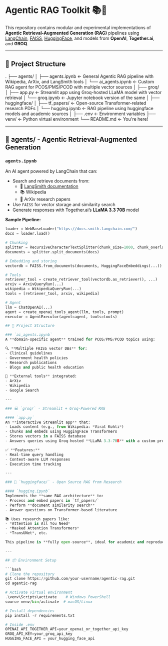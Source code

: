 # Agentic RAG Toolkit 📚🧠

This repository contains modular and experimental implementations of **Agentic Retrieval-Augmented Generation (RAG)** pipelines using [LangChain](https://www.langchain.com/), [FAISS](https://github.com/facebookresearch/faiss), [HuggingFace](https://huggingface.co/), and models from **OpenAI**, **Together.ai**, and **GROQ**.

---

## 🔧 Project Structure

.
├── agents/
│   ├── agents.ipynb         ← General Agentic RAG pipeline with Wikipedia, ArXiv, and LangSmith tools
│   └── ai_agents.ipynb      ← Custom RAG agent for PCOS/PMS/PCOD with multiple vector sources
│
├── groq/
│   ├── app.py               ← Streamlit app using Groq-hosted LLaMA model with vector retrieval
│   └── groq.ipynb           ← Jupyter notebook version of the same
│
├── huggingface/
│   ├── tf_papers/           ← Open-source Transformer-related research PDFs
│   └── hugging.ipynb        ← RAG pipeline using huggingface models and academic sources
│
├── .env                     ← Environment variables
├── venv/                    ← Python virtual environment
└── README.md                ← You're here!


---

## 🧠 agents/ - Agentic Retrieval-Augmented Generation

### `agents.ipynb`

An AI agent powered by LangChain that can:

- Search and retrieve documents from:
  - 🔗 [LangSmith documentation](https://docs.smith.langchain.com/)
  - 📚 Wikipedia
  - 📄 ArXiv research papers
- Use `FAISS` for vector storage and similarity search
- Generate responses with Together.ai’s **LLaMA 3.3 70B** model

**Sample Pipeline:**
```python
loader = WebBaseLoader("https://docs.smith.langchain.com/")
docs = loader.load()

# Chunking
splitter = RecursiveCharacterTextSplitter(chunk_size=1000, chunk_overlap=200)
documents = splitter.split_documents(docs)

# Embedding and storing
vectordb = FAISS.from_documents(documents, HuggingFaceEmbeddings(...))

# Tools
retriever_tool = create_retriever_tool(vectordb.as_retriever(), ...)
arxiv = ArxivQueryRun(...)
wikipedia = WikipediaQueryRun(...)
tools = [retriever_tool, arxiv, wikipedia]

# Agent
llm = ChatOpenAI(...)
agent = create_openai_tools_agent(llm, tools, prompt)
executor = AgentExecutor(agent=agent, tools=tools)

## 📁 Project Structure

### `ai_agents.ipynb`  
A **domain-specific agent** trained for PCOS/PMS/PCOD topics using:

🔍 **Multiple FAISS vector DBs** for:
- Clinical guidelines  
- Government health policies  
- Research publications  
- Blogs and public health education  

🔗 **External tools** integrated:
- ArXiv  
- Wikipedia  
- Google Search  

---

### 💻 `groq/` - Streamlit + Groq-Powered RAG

#### `app.py`  
An **interactive Streamlit app** that:
- Loads content (e.g., from Wikipedia: *Virat Kohli*)  
- Chunks and embeds using HuggingFace Transformers  
- Stores vectors in a FAISS database  
- Answers queries using Groq-hosted **LLaMA 3.3-70B** with a custom prompt  

✅ **Features:**
- Real-time query handling  
- Context-aware LLM responses  
- Execution time tracking  

---

### 🤗 `huggingface/` - Open Source RAG from Research

#### `hugging.ipynb`  
Implements the **same RAG architecture** to:
- Process and embed papers in `tf_papers/`  
- Perform **document similarity search**  
- Answer questions on Transformer-based literature  

📚 Uses research papers like:
- *Attention is All You Need*  
- *Masked Attention Transformers*  
- *TransUNet*, etc.  

This pipeline is **fully open-source**, ideal for academic and reproducible research.

---

## 📦 Environment Setup

```bash
# Clone the repository
git clone https://github.com/your-username/agentic-rag.git
cd agentic-rag

# Activate virtual environment
.\venv\Scripts\activate    # Windows PowerShell
source venv/bin/activate  # macOS/Linux

# Install dependencies
pip install -r requirements.txt

# Inside .env
OPENAI_API_TOGETHER_API=your_openai_or_together_api_key
GROQ_API_KEY=your_groq_api_key
HUGGING_FACE_API = your_hugging_face_api
